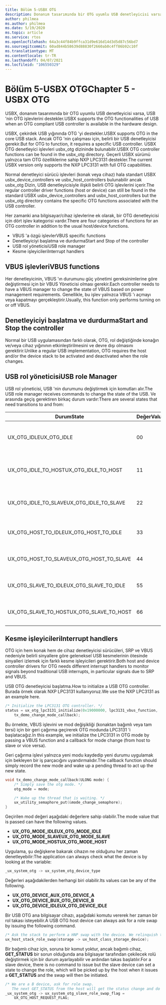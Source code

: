 ```yaml
---
title: Bölüm 5-USBX OTG
description: Donanım tasarımında bir OTG uyumlu USB denetleyicisi varsa, USBX 'in USB 'nin OTG işlevlerini nasıl desteklediğini öğrenin.
author: philmea
ms.author: philmea
ms.date: 5/19/2020
ms.topic: article
ms.service: rtos
ms.openlocfilehash: 64a3c44f84b9ffca31d9e616d14d3d5d87c56bd7
ms.sourcegitcommit: 60ad844b58639d88830f2660ab0c4ff86b92c10f
ms.translationtype: MT
ms.contentlocale: tr-TR
ms.lasthandoff: 04/07/2021
ms.locfileid: "106550329"
---
```

# <a name="chapter-5---usbx-otg"></a><span data-ttu-id="668b1-103">Bölüm 5-USBX OTG</span><span class="sxs-lookup"><span data-stu-id="668b1-103">Chapter 5 - USBX OTG</span></span>

<span data-ttu-id="668b1-104">USBX, donanım tasarımında bir OTG uyumlu USB denetleyicisi varsa, USB 'nin OTG işlevlerini destekler.</span><span class="sxs-lookup"><span data-stu-id="668b1-104">USBX supports the OTG functionalities of USB when an OTG compliant USB controller is available in the hardware design.</span></span>

<span data-ttu-id="668b1-105">USBX, çekirdek USB yığınında OTG 'yi destekler.</span><span class="sxs-lookup"><span data-stu-id="668b1-105">USBX supports OTG in the core USB stack.</span></span> <span data-ttu-id="668b1-106">Ancak OTG 'nin çalışması için, belirli bir USB denetleyicisi gerekir.</span><span class="sxs-lookup"><span data-stu-id="668b1-106">But for OTG to function, it requires a specific USB controller.</span></span> <span data-ttu-id="668b1-107">USBX OTG denetleyici işlevleri usbx_otg dizininde bulunabilir.</span><span class="sxs-lookup"><span data-stu-id="668b1-107">USBX OTG controller functions can be found in the usbx_otg directory.</span></span> <span data-ttu-id="668b1-108">Geçerli USBX sürümü yalnızca tam OTG özelliklerine sahip NXP LPC3131 destekler.</span><span class="sxs-lookup"><span data-stu-id="668b1-108">The current USBX version only supports the NXP LPC3131 with full OTG capabilities.</span></span>

<span data-ttu-id="668b1-109">Normal denetleyici sürücü işlevleri (konak veya cihaz) hala standart USBX usbx_device_controllers ve usbx_host_controllers bulunabilir ancak usbx_otg Dizin, USB denetleyicisiyle ilişkili belirli OTG işlevlerini içerir.</span><span class="sxs-lookup"><span data-stu-id="668b1-109">The regular controller driver functions (host or device) can still be found in the standard USBX usbx_device_controllers and usbx_host_controllers but the usbx_otg directory contains the specific OTG functions associated with the USB controller.</span></span>

<span data-ttu-id="668b1-110">Her zamanki ana bilgisayar/cihaz işlevlerine ek olarak, bir OTG denetleyicisi için dört işlev kategorisi vardır.</span><span class="sxs-lookup"><span data-stu-id="668b1-110">There are four categories of functions for an OTG controller in addition to the usual host/device functions.</span></span>

- <span data-ttu-id="668b1-111">VBUS 'a özgü işlevler</span><span class="sxs-lookup"><span data-stu-id="668b1-111">VBUS specific functions</span></span>
- <span data-ttu-id="668b1-112">Denetleyiciyi başlatma ve durdurma</span><span class="sxs-lookup"><span data-stu-id="668b1-112">Start and Stop of the controller</span></span>
- <span data-ttu-id="668b1-113">USB rol yöneticisi</span><span class="sxs-lookup"><span data-stu-id="668b1-113">USB role manager</span></span>
- <span data-ttu-id="668b1-114">Kesme işleyicileri</span><span class="sxs-lookup"><span data-stu-id="668b1-114">Interrupt handlers</span></span>

## <a name="vbus-functions"></a><span data-ttu-id="668b1-115">VBUS işlevleri</span><span class="sxs-lookup"><span data-stu-id="668b1-115">VBUS functions</span></span>

<span data-ttu-id="668b1-116">Her denetleyicinin, VBUS 'ın durumunu güç yönetimi gereksinimlerine göre değiştirmesi için bir VBUS Yöneticisi olması gerekir.</span><span class="sxs-lookup"><span data-stu-id="668b1-116">Each controller needs to have a VBUS manager to change the state of VBUS based on power management requirements.</span></span> <span data-ttu-id="668b1-117">Genellikle, bu işlev yalnızca VBUS 'ı açmayı veya kapatmayı gerçekleştirir.</span><span class="sxs-lookup"><span data-stu-id="668b1-117">Usually, this function only performs turning on or off VBUS.</span></span>

## <a name="start-and-stop-the-controller"></a><span data-ttu-id="668b1-118">Denetleyiciyi başlatma ve durdurma</span><span class="sxs-lookup"><span data-stu-id="668b1-118">Start and Stop the controller</span></span>

<span data-ttu-id="668b1-119">Normal bir USB uygulamasından farklı olarak, OTG, rol değiştiğinde konağın ve/veya cihaz yığınının etkinleştirilmesini ve devre dışı olmasını gerektirir.</span><span class="sxs-lookup"><span data-stu-id="668b1-119">Unlike a regular USB implementation, OTG requires the host and/or the device stack to be activated and deactivated when the role changes.</span></span>

## <a name="usb-role-manager"></a><span data-ttu-id="668b1-120">USB rol yöneticisi</span><span class="sxs-lookup"><span data-stu-id="668b1-120">USB role Manager</span></span>

<span data-ttu-id="668b1-121">USB rol yöneticisi, USB 'nin durumunu değiştirmek için komutları alır.</span><span class="sxs-lookup"><span data-stu-id="668b1-121">The USB role manager receives commands to change the state of the USB.</span></span> <span data-ttu-id="668b1-122">Ve arasında geçiş gerektiren birkaç durum vardır:</span><span class="sxs-lookup"><span data-stu-id="668b1-122">There are several states that need transitions to and from:</span></span>

| <span data-ttu-id="668b1-123">Durum</span><span class="sxs-lookup"><span data-stu-id="668b1-123">State</span></span>                    | <span data-ttu-id="668b1-124">Değer</span><span class="sxs-lookup"><span data-stu-id="668b1-124">Value</span></span> | <span data-ttu-id="668b1-125">Açıklama</span><span class="sxs-lookup"><span data-stu-id="668b1-125">Description</span></span>                                           |
| ------------------------ | ----- | ----------------------------------------------------- |
| <span data-ttu-id="668b1-126">UX_OTG_IDLE</span><span class="sxs-lookup"><span data-stu-id="668b1-126">UX_OTG_IDLE</span></span>            | <span data-ttu-id="668b1-127">0</span><span class="sxs-lookup"><span data-stu-id="668b1-127">0</span></span>     | <span data-ttu-id="668b1-128">Cihaz boşta.</span><span class="sxs-lookup"><span data-stu-id="668b1-128">The device is Idle.</span></span> <span data-ttu-id="668b1-129">Hiçbir şeye bağlanmadı</span><span class="sxs-lookup"><span data-stu-id="668b1-129">Not connected to anything</span></span> |
| <span data-ttu-id="668b1-130">UX_OTG_IDLE_TO_HOST</span><span class="sxs-lookup"><span data-stu-id="668b1-130">UX_OTG_IDLE_TO_HOST</span></span>  | <span data-ttu-id="668b1-131">1</span><span class="sxs-lookup"><span data-stu-id="668b1-131">1</span></span>     | <span data-ttu-id="668b1-132">Cihaz, bağlayıcı türüyle bağlandı</span><span class="sxs-lookup"><span data-stu-id="668b1-132">Device is connected with type A connector</span></span>             |
| <span data-ttu-id="668b1-133">UX_OTG_IDLE_TO_SLAVE</span><span class="sxs-lookup"><span data-stu-id="668b1-133">UX_OTG_IDLE_TO_SLAVE</span></span> | <span data-ttu-id="668b1-134">2</span><span class="sxs-lookup"><span data-stu-id="668b1-134">2</span></span>     | <span data-ttu-id="668b1-135">Cihaz, tür B Bağlayıcısı ile bağlandı</span><span class="sxs-lookup"><span data-stu-id="668b1-135">Device is connected with type B connector</span></span>             |
| <span data-ttu-id="668b1-136">UX_OTG_HOST_TO_IDLE</span><span class="sxs-lookup"><span data-stu-id="668b1-136">UX_OTG_HOST_TO_IDLE</span></span>  | <span data-ttu-id="668b1-137">3</span><span class="sxs-lookup"><span data-stu-id="668b1-137">3</span></span>     | <span data-ttu-id="668b1-138">Ana cihazın bağlantısı kesildi</span><span class="sxs-lookup"><span data-stu-id="668b1-138">Host device got disconnected</span></span>                          |
| <span data-ttu-id="668b1-139">UX_OTG_HOST_TO_SLAVE</span><span class="sxs-lookup"><span data-stu-id="668b1-139">UX_OTG_HOST_TO_SLAVE</span></span> | <span data-ttu-id="668b1-140">4</span><span class="sxs-lookup"><span data-stu-id="668b1-140">4</span></span>     | <span data-ttu-id="668b1-141">Rol, konaktan bağımlı olarak takas</span><span class="sxs-lookup"><span data-stu-id="668b1-141">Role swap from Host to Slave</span></span>                          |
| <span data-ttu-id="668b1-142">UX_OTG_SLAVE_TO_IDLE</span><span class="sxs-lookup"><span data-stu-id="668b1-142">UX_OTG_SLAVE_TO_IDLE</span></span> | <span data-ttu-id="668b1-143">5</span><span class="sxs-lookup"><span data-stu-id="668b1-143">5</span></span>     | <span data-ttu-id="668b1-144">Bağımlı cihazın bağlantısı kesildi</span><span class="sxs-lookup"><span data-stu-id="668b1-144">Slave device is disconnected</span></span>                          |
| <span data-ttu-id="668b1-145">UX_OTG_SLAVE_TO_HOST</span><span class="sxs-lookup"><span data-stu-id="668b1-145">UX_OTG_SLAVE_TO_HOST</span></span> | <span data-ttu-id="668b1-146">6</span><span class="sxs-lookup"><span data-stu-id="668b1-146">6</span></span>     | <span data-ttu-id="668b1-147">Rolü bağımlı sunucudan konağa değiştirme</span><span class="sxs-lookup"><span data-stu-id="668b1-147">Role swap from Slave to Host</span></span>                          |

## <a name="interrupt-handlers"></a><span data-ttu-id="668b1-148">Kesme işleyicileri</span><span class="sxs-lookup"><span data-stu-id="668b1-148">Interrupt handlers</span></span>

<span data-ttu-id="668b1-149">OTG için hem konak hem de cihaz denetleyicisi sürücüleri, SRP ve VBUS nedeniyle belirli sinyallere göre geleneksel USB kesmelerinin ötesinde sinyalleri izlemek için farklı kesme işleyicileri gerektirir.</span><span class="sxs-lookup"><span data-stu-id="668b1-149">Both host and device controller drivers for OTG needs different interrupt handlers to monitor signals beyond traditional USB interrupts, in particular signals due to SRP and VBUS.</span></span>

<span data-ttu-id="668b1-150">USB OTG denetleyicisi başlatma.</span><span class="sxs-lookup"><span data-stu-id="668b1-150">How to initialize a USB OTG controller.</span></span> <span data-ttu-id="668b1-151">Burada örnek olarak NXP LPC3131 kullanıyoruz.</span><span class="sxs-lookup"><span data-stu-id="668b1-151">We use the NXP LPC3131 as an example here.</span></span>

```C
/* Initialize the LPC3131 OTG controller. */
status = ux_otg_lpc3131_initialize(0x19000000, lpc3131_vbus_function,
    tx_demo_change_mode_callback);
```

<span data-ttu-id="668b1-152">Bu örnekte, VBUS işlevini ve mod değişikliği (konaktan bağımlı veya tam tersi) için bir geri çağırma geçirerek OTG modunda LPC3131 'i başlatacağız.</span><span class="sxs-lookup"><span data-stu-id="668b1-152">In this example, we initialize the LPC3131 in OTG mode by passing a VBUS function and a callback for mode change (from host to slave or vice versa).</span></span>

<span data-ttu-id="668b1-153">Geri çağırma işlevi yalnızca yeni modu kaydedip yeni durumu uygulamak için bekleyen bir iş parçacığını uyandırmalıdır.</span><span class="sxs-lookup"><span data-stu-id="668b1-153">The callback function should simply record the new mode and wake up a pending thread to act up the new state.</span></span>

```C
void tx_demo_change_mode_callback(ULONG mode) {
    /* Simply save the otg mode. */
    otg_mode = mode;

    /* Wake up the thread that is waiting. */
    ux_utility_semaphore_put(&mode_change_semaphore);
}
```

<span data-ttu-id="668b1-154">Geçirilen mod değeri aşağıdaki değerlere sahip olabilir.</span><span class="sxs-lookup"><span data-stu-id="668b1-154">The mode value that is passed can have the following values.</span></span>

- <span data-ttu-id="668b1-155">**UX_OTG_MODE_IDLE**</span><span class="sxs-lookup"><span data-stu-id="668b1-155">**UX_OTG_MODE_IDLE**</span></span>
- <span data-ttu-id="668b1-156">**UX_OTG_MODE_SLAVE**</span><span class="sxs-lookup"><span data-stu-id="668b1-156">**UX_OTG_MODE_SLAVE**</span></span>
- <span data-ttu-id="668b1-157">**UX_OTG_MODE_HOST**</span><span class="sxs-lookup"><span data-stu-id="668b1-157">**UX_OTG_MODE_HOST**</span></span>

<span data-ttu-id="668b1-158">Uygulama, şu değişkene bakarak cihazın ne olduğunu her zaman denetleyebilir:</span><span class="sxs-lookup"><span data-stu-id="668b1-158">The application can always check what the device is by looking at the variable:</span></span>

```C
_ux_system_otg -> ux_system_otg_device_type
```

<span data-ttu-id="668b1-159">Değerleri aşağıdakilerden herhangi biri olabilir.</span><span class="sxs-lookup"><span data-stu-id="668b1-159">Its values can be any of the following.</span></span>

- <span data-ttu-id="668b1-160">**UX_OTG_DEVICE_A**</span><span class="sxs-lookup"><span data-stu-id="668b1-160">**UX_OTG_DEVICE_A**</span></span>
- <span data-ttu-id="668b1-161">**UX_OTG_DEVICE_B**</span><span class="sxs-lookup"><span data-stu-id="668b1-161">**UX_OTG_DEVICE_B**</span></span>
- <span data-ttu-id="668b1-162">**UX_OTG_DEVICE_IDLE**</span><span class="sxs-lookup"><span data-stu-id="668b1-162">**UX_OTG_DEVICE_IDLE**</span></span>

<span data-ttu-id="668b1-163">Bir USB OTG ana bilgisayar cihazı, aşağıdaki komutu vererek her zaman bir rol takası isteyebilir.</span><span class="sxs-lookup"><span data-stu-id="668b1-163">A USB OTG host device can always ask for a role swap by issuing the following command.</span></span>

```C
/* Ask the stack to perform a HNP swap with the device. We relinquish the host role to A device. */
ux_host_stack_role_swap(storage -> ux_host_class_storage_device);
```

<span data-ttu-id="668b1-164">Bir bağımlı cihaz için, soruna bir komut yoktur, ancak bağımlı cihaz, **GET_STATUS** bir sorun olduğunda ana bilgisayar tarafından çekilecek rolü değiştirmek için bir durum ayarlayabilir ve ardından takas başlatılır.</span><span class="sxs-lookup"><span data-stu-id="668b1-164">For a slave device, there is no command to issue but the slave device can set a state to change the role, which will be picked up by the host when it issues a **GET_STATUS** and the swap will then be initiated.</span></span>

```C
/* We are a B device, ask for role swap.
   The next GET_STATUS from the host will get the status change and do the HNP. */
_ux_system_otg -> ux_system_otg_slave_role_swap_flag =
    UX_OTG_HOST_REQUEST_FLAG;
```
